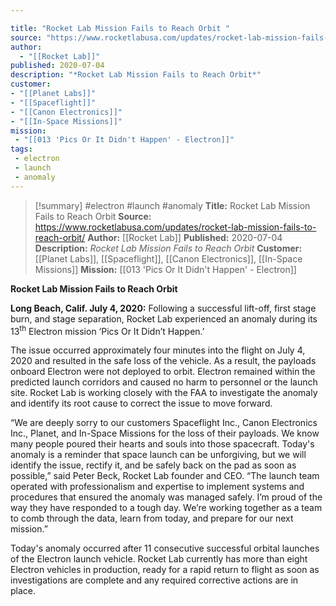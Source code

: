 ```yaml
---

title: "Rocket Lab Mission Fails to Reach Orbit "
source: "https://www.rocketlabusa.com/updates/rocket-lab-mission-fails-to-reach-orbit/"
author:
  - "[[Rocket Lab]]"
published: 2020-07-04
description: "*Rocket Lab Mission Fails to Reach Orbit*"
customer: 
- "[[Planet Labs]]"
- "[[Spaceflight]]"
- "[[Canon Electronics]]"
- "[[In-Space Missions]]"
mission:
 - "[[013 'Pics Or It Didn't Happen' - Electron]]"
tags:
 - electron
 - launch
 - anomaly
---
```

>[!summary]
#electron #launch #anomaly
**Title:** Rocket Lab Mission Fails to Reach Orbit 
**Source:** https://www.rocketlabusa.com/updates/rocket-lab-mission-fails-to-reach-orbit/
**Author:** [[Rocket Lab]]
**Published:** 2020-07-04
**Description:** *Rocket Lab Mission Fails to Reach Orbit*
**Customer:** [[Planet Labs]], [[Spaceflight]], [[Canon Electronics]], [[In-Space Missions]]
**Mission:** [[013 'Pics Or It Didn't Happen' - Electron]]

**Rocket Lab Mission Fails to Reach Orbit**

**Long Beach, Calif. July 4, 2020:** Following a successful lift-off, first stage burn, and stage separation, Rocket Lab experienced an anomaly during its 13<sup>th</sup> Electron mission ‘Pics Or It Didn’t Happen.’

The issue occurred approximately four minutes into the flight on July 4, 2020 and resulted in the safe loss of the vehicle. As a result, the payloads onboard Electron were not deployed to orbit. Electron remained within the predicted launch corridors and caused no harm to personnel or the launch site. Rocket Lab is working closely with the FAA to investigate the anomaly and identify its root cause to correct the issue to move forward.

“We are deeply sorry to our customers Spaceflight Inc., Canon Electronics Inc., Planet, and In-Space Missions for the loss of their payloads. We know many people poured their hearts and souls into those spacecraft. Today's anomaly is a reminder that space launch can be unforgiving, but we will identify the issue, rectify it, and be safely back on the pad as soon as possible,” said Peter Beck, Rocket Lab founder and CEO. “The launch team operated with professionalism and expertise to implement systems and procedures that ensured the anomaly was managed safely. I’m proud of the way they have responded to a tough day. We’re working together as a team to comb through the data, learn from today, and prepare for our next mission.”  

Today's anomaly occurred after 11 consecutive successful orbital launches of the Electron launch vehicle. Rocket Lab currently has more than eight Electron vehicles in production, ready for a rapid return to flight as soon as investigations are complete and any required corrective actions are in place.